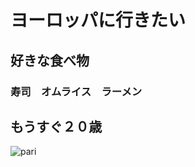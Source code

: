 
# ヨーロッパに行きたい
## 好きな食べ物　
### 寿司　オムライス　ラーメン
## もうすぐ２０歳
![pari](https://cdn.pixabay.com/photo/2016/03/24/20/21/paris-1277544_960_720.png)